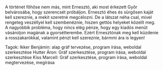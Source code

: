 A történet főhőse nem más, mint Ernesztó, aki most érkezett Győr belvárosába, hogy szerencsét próbáljon. Ernesztó éhes és sürgősen kaját kell szereznie, a mekit szeretné megcélozni.
De a látszat néha csal, mivel rengeteg veszéllyel kell szembenéznie, hiszen gettós helyeket közelít meg. A nagyobbik probléma, hogy nincs elég pénze, hogy egy kiadós menüt vásároljon magának a gyorsétterembe. Ezért Ernesztónak meg kell küzdenie a rosszakarókkal, valamint pénzt kell szereznie, bármmi ára is legyen!

Tagok:
Ikker Benjámin: alap gráf tervezése, program írása, weboldal szerkesztése
Hutter Áron: Gráf szerkesztése, program írása, weboldal szerkesztése
Kiss Marcell: Gráf szerkesztése, program írása, weboldal megtervezése, megírása
